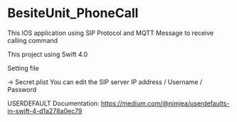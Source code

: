 # BesiteUnit_PhoneCall

This IOS application using SIP Protocol and MQTT Message to receive calling command


This project using Swift 4.0 


Setting file

-> Secret.plist
You can edit the SIP server IP address / Username / Password 



USERDEFAULT Documentation:
https://medium.com/@nimjea/userdefaults-in-swift-4-d1a278a0ec79


